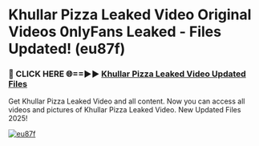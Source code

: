 # Khullar Pizza Leaked Video Original Videos 0nlyFans Leaked - Files Updated! (eu87f)

<h3>🔴 CLICK HERE 🌐==►► <a href="https://tinyurl.com/2m67pmp6" rel="nofollow">Khullar Pizza Leaked Video Updated Files</a></h3>

Get Khullar Pizza Leaked Video and all content. Now you can access all videos and pictures of Khullar Pizza Leaked Video. New Updated Files 2025!

[![eu87f](https://i.imgur.com/H4QAA4z.gif)](https://tinyurl.com/2m67pmp6)